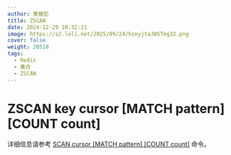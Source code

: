 ```yaml
---
author: 黄健宏
title: ZSCAN
date: 2024-12-29 10:32:21
image: https://s2.loli.net/2025/09/24/hzeyjtaJWSTmg32.png
cover: false
weight: 20518
tags:
  - Redis
  - 集合
  - ZSCAN
---
```


# ZSCAN key cursor [MATCH pattern] [COUNT count]

详细信息请参考 [SCAN cursor [MATCH pattern] [COUNT count]](../database/scan.html#scan) 命令。